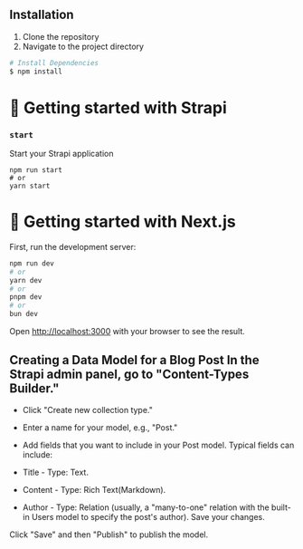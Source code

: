 ## Installation

1. Clone the repository
2. Navigate to the project directory

```bash
# Install Dependencies
$ npm install
```

# 🚀 Getting started with Strapi

### `start`

Start your Strapi application

```
npm run start
# or
yarn start
```

# 🚀 Getting started with Next.js

First, run the development server:

```bash
npm run dev
# or
yarn dev
# or
pnpm dev
# or
bun dev
```

Open [http://localhost:3000](http://localhost:3000) with your browser to see the result.


## Creating a Data Model for a Blog Post In the Strapi admin panel, go to "Content-Types Builder."

- Click "Create new collection type."

- Enter a name for your model, e.g., "Post."

- Add fields that you want to include in your Post model. Typical fields can include:

- Title - Type: Text.
- Content - Type: Rich Text(Markdown).
- Author - Type: Relation (usually, a "many-to-one" relation with the built-in Users model to specify the post's author).
Save your changes.

Click "Save" and then "Publish" to publish the model.
